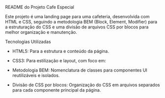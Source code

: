 README do Projeto Cafe Especial

Este projeto é uma landing page para uma cafeteria, desenvolvida com HTML e CSS, seguindo a metodologia BEM (Block, Element, Modifier) para a estruturação do CSS e uma divisão de arquivos CSS por blocos para melhor organização e manutenção.

Tecnologias Utilizadas

- HTML5: Para a estrutura e conteúdo da página.

- CSS3: Para estilização e layout, com foco em:

* Metodologia BEM: Nomenclatura de classes para componentes UI reutilizáveis e isolados.

* Divisão de CSS por blocos: Organização do CSS em arquivos separados para cada componente principal da página.
